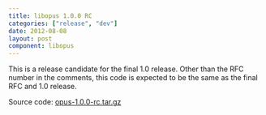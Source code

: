 ```yaml
---
title: libopus 1.0.0 RC
categories: ["release", "dev"]
date: 2012-08-08
layout: post
component: libopus
---
```


This is a release candidate for the final 1.0 release. Other than the RFC number in
the comments, this code is expected to be the same as the final RFC and 1.0 release.

Source code: [opus-1.0.0-rc.tar.gz](http://downloads.xiph.org/releases/opus/opus-1.0.0-rc.tar.gz)
